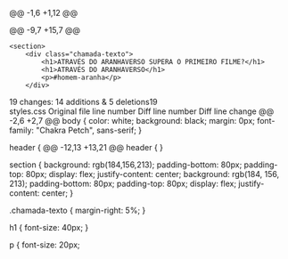 @@ -1,6 +1,12 @@
<html lang="pt-BR">

<head>
    <link rel="stylesheet" href="styles.css">
    <link rel="preconnect" href="https://fonts.googleapis.com">
    <link rel="preconnect" href="https://fonts.gstatic.com" crossorigin>
    <link
        href="https://fonts.googleapis.com/css2?family=Chakra+Petch:ital,wght@0,300;0,400;0,500;0,600;0,700;1,300;1,400;1,500;1,600;1,700&display=swap"
        rel="stylesheet">
    <title>Aluraflix</title>
</head>

@@ -9,7 +15,7 @@

    <section>
        <div class="chamada-texto">
            <h1>ATRAVÉS DO ARANHAVERSO SUPERA O PRIMEIRO FILME?</h1>
            <h1>ATRAVÉS DO ARANHAVERSO</h1>
            <p>#homem-aranha</p>
        </div>

  19 changes: 14 additions & 5 deletions19  
styles.css
Original file line number	Diff line number	Diff line change
@@ -2,6 +2,7 @@ body {
    color: white;
    background: black;
    margin: 0px;
    font-family: "Chakra Petch", sans-serif;
}

header {
@@ -12,13 +13,21 @@ header {
}

section {
	background: rgb(184,156,213);
	padding-bottom: 80px;
	padding-top: 80px;
	display: flex;
	justify-content: center;
    background: rgb(184, 156, 213);
    padding-bottom: 80px;
    padding-top: 80px;
    display: flex;
    justify-content: center;
}

.chamada-texto {
    margin-right: 5%;
}

h1 {
    font-size: 40px;
}

p {
    font-size: 20px;
